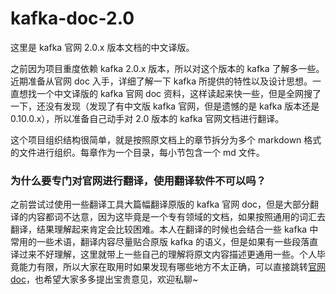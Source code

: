 # kafka-doc-2.0

这里是 kafka 官网 2.0.x 版本文档的中文译版。

之前因为项目重度依赖 kafka 2.0.x 版本，所以对这个版本的 kafka 了解多一些。近期准备从官网 doc 入手，详细了解一下 kafka 所提供的特性以及设计思想。一直想找一个中文译版的 kafka 官网 doc 资料，这样读起来快一些，但是全网搜了一下，还没有发现（发现了有中文版 kafka 官网，但是遗憾的是 kafka 版本还是 0.10.0.x），所以准备自己动手对 2.0 版本的 kafka 官网文档进行翻译。

这个项目组织结构很简单，就是按照原文档上的章节拆分为多个 markdown 格式的文件进行组织。每章作为一个目录，每小节包含一个 md 文件。

### 为什么要专门对官网进行翻译，使用翻译软件不可以吗？

之前尝试过使用一些翻译工具大篇幅翻译原版的 kafka 官网 doc，但是大部分翻译的内容都词不达意，因为这毕竟是一个专有领域的文档，如果按照通用的词汇去翻译，结果理解起来肯定会比较困难。本人在翻译的时候也会结合一些 kafka 中常用的一些术语，翻译内容尽量贴合原版 kafka 的语义，但是如果有一些段落直译过来不好理解，这里就带上一些自己的理解将原文内容描述更通用一些。个人毕竟能力有限，所以大家在取用时如果发现有哪些地方不太正确，可以直接跳转[官网doc](https://kafka.apache.org/20/documentation.html)，也希望大家多多提出宝贵意见，欢迎私聊~





